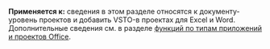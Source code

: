   **Применяется к:** сведения в этом разделе относятся к документу\-уровень проектов и добавить VSTO\-в проектах для Excel и Word. Дополнительные сведения см. в разделе [функций по типам приложений и проектов Office](../../vsto/features-available-by-office-application-and-project-type.md).

  